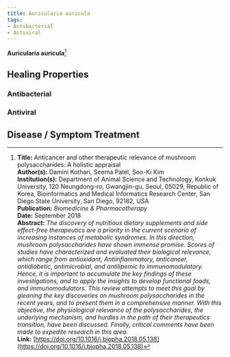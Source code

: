```yaml
---
title: Auricularia auricula
tags:
- Antibacterial
- Antiviral
---
```

**Auricularia auricula**[^1]

## Healing Properties

### Antibacterial

### Antiviral

## Disease / Symptom Treatment

[^1]: **Title:** Anticancer and other therapeutic relevance of mushroom polysaccharides: A
holistic appraisal<br>**Author(s):** Damini Kothari, Seema Patel, Soo-Ki Kim<br>**Institution(s):** Department of Animal Science and Technology, Konkuk University, 120 Neungdong-ro, Gwangjin-gu, Seoul, 05029, Republic of Korea, Bioinformatics and Medical Informatics Research Center, San Diego State University, San Diego, 92182, USA<br>**Publication:** <i>Biomedicine & Pharmacotherapy</i><br>**Date:** September 2018<br>**Abstract:** <i>The discovery of nutritious dietary supplements and side effect-free therapeutics are a priority in the current scenario of increasing instances of metabolic syndromes. In this direction, mushroom polysaccharides have shown immense promise. Scores of studies have characterized and evaluated their biological relevance, which range from antioxidant, Antiinflammatory, anticancer, antidiabetic, antimicrobial, and antilipemic to immunomodulatory. Hence, it is important to accumulate the key findings of these investigations, and to apply the insights to develop functional foods, and immunomodulators. This review attempts to meet this goal by gleaning the key discoveries on mushroom polysaccharides in the recent years, and to present them in a comprehensive manner. With this objective, the physiological relevance of the polysaccharides, the underlying mechanism, and hurdles in the path of their therapeutics transition, have been discussed. Finally, critical comments have been made to expedite research in this area.</i><br>**Link:** [https://doi.org/10.1016/j.biopha.2018.05.138](https://doi.org/10.1016/j.biopha.2018.05.138)